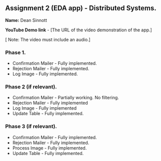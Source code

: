 ## Assignment 2 (EDA app) - Distributed Systems.

__Name:__ Dean Sinnott

__YouTube Demo link__ - [The URL of the video demonstration of the app.]

[ Note: The video must include an audio.]

### Phase 1.

+ Confirmation Mailer - Fully implemented.
+ Rejection Mailer - Fully implemented.
+ Log Image -  Fully implemented. 

### Phase 2 (if relevant).


+ Confirmation Mailer - Partially working.  No filtering.
+ Rejection Mailer - Fully implemented 
+ Log Image - Fully implemented 
+ Update Table -  Fully implemented. 

### Phase 3 (if relevant).


+ Confirmation Mailer - Fully implemented.
+ Rejection Mailer - Fully implemented.
+ Process Image - Fully implemented.
+ Update Table - Fully implemented.

